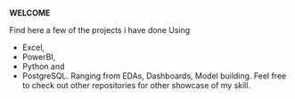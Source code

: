 **WELCOME**


Find here a few of the projects i have done Using 

- Excel, 
- PowerBI, 
- Python and 
- PostgreSQL. 
Ranging from EDAs, Dashboards, Model building. Feel free to check out other repositories for other showcase of my skill.
